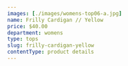 ```yaml
---
images: [./images/womens-top06-a.jpg]
name: Frilly Cardigan // Yellow
price: $40.00
department: womens
type: tops
slug: frilly-cardigan-yellow
contentType: product details
---
```

